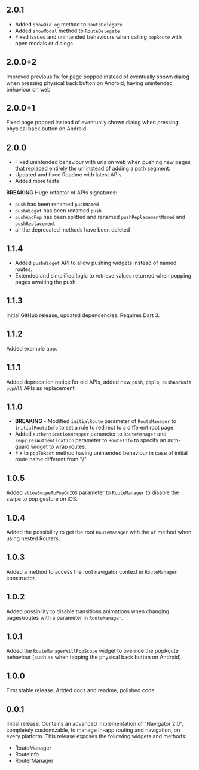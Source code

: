 ## 2.0.1
* Added `showDialog` method to `RouteDelegate`
* Added `showModal` method to `RouteDelegate`
* Fixed issues and unintended behaviours when calling `popRoute` with open modals or dialogs

## 2.0.0+2
Improved previous fix for page popped instead of eventually shown dialog when pressing physical back button on Android, having unintended behaviour on web

## 2.0.0+1
Fixed page popped instead of eventually shown dialog when pressing physical back button on Android 

## 2.0.0
* Fixed unintended behaviour with urls on web when pushing new pages that replaced entirely the url instead of adding a path segment.
* Updated and fixed Readme with latest APIs
* Added more tests

**BREAKING** 
Huge refactor of APIs signatures:
* `push` has been renamed `pushNamed`
* `pushWidget` has been renamed `push`
* `pushAndPop` has been splitted and renamed `pushReplacementNamed` and `pushReplacement`
* all the deprecated methods have been deleted




## 1.1.4
* Added `pushWidget` API to allow pushing widgets instead of named routes.
* Extended and simplified logic to retrieve values returned when popping pages awaiting the push

## 1.1.3
Initial GitHub release, updated dependencies. Requires Dart 3.

## 1.1.2
Added example app.

## 1.1.1
Added deprecation notice for old APIs, added new `push`, `popTo`, `pushAndWait`, `popAll` APIs as replacement.

## 1.1.0
* **BREAKING** - Modified `initialRoute` parameter of `RouteManager` to `initialRouteInfo` to set a rule to redirect to a different root page.
* Added `authenticationWrapper` parameter to `RouteManager` and `requiresAuthentication` parameter to `RouteInfo` to specify an auth-guard widget to wrap routes.
* Fix to `popToRoot` method having unintended behaviour in case of initial route name different from "/"

## 1.0.5
Added `allowSwipeToPopOnIOS` parameter to `RouteManager` to disable the swipe to pop gesture on iOS.

## 1.0.4

Added the possibility to get the root `RouteManager` with the `of` method when using nested Routers.

## 1.0.3

Added a method to access the root navigator context in `RouteManager` constructor.

## 1.0.2

Added possibility to disable transitions animations when changing pages/routes with a parameter in `RouteManager`.

## 1.0.1

Added the `RouteManagerWillPopScope` widget to override the popRoute behaviour (such as when tapping the physical back button on Android).

## 1.0.0

First stable release. Added docs and readme, polished code.

## 0.0.1

Initial release. Contains an advanced implementation of "Navigator 2.0", completely customizable, to manage in-app routing and navigation, on every platform.
This release exposes the following widgets and methods:

* RouteManager
* RouteInfo
* RouterManager